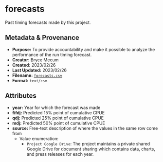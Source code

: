 # forecasts

Past timing forecasts made by this project.

## Metadata & Provenance

- **Purpose:** To provide accountability and make it possible to analyze the performance of the run timing forecast.
- **Creator:** Bryce Mecum
- **Created:** 2023/02/26
- **Last Updated:** 2023/02/26
- **Filename:** [`forecasts.csv`](forecasts.csv)
- **Format:** `text/csv`

## Attributes

- **year:** Year for which the forecast was made
- **fifdj:** Predicted 15% point of cumulative CPUE
- **qdj:** Predicted 25% point of cumulative CPUE
- **mdj:** Predicted 50% point of cumulative CPUE
- **source:** Free-text description of where the values in the same row come from
  - Value enumeration:
    - `Project Google Drive`: The project maintains a private shared Google Drive for document sharing which contains data, charts, and press releases for each year.

